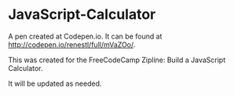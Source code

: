 # JavaScript-Calculator

A pen created at Codepen.io. It can be found at http://codepen.io/renestl/full/mVaZOo/.

This was created for the FreeCodeCamp Zipline: Build a JavaScript Calculator.

It will be updated as needed.
